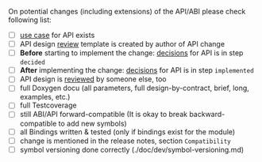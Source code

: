 On potential changes (including extensions) of the API/ABI please check following list:

- [ ] [use case](/doc/usecases) for API exists
- [ ] API design [review](reviews/) template is created by author of API change
- [ ] **Before** starting to implement the change: [decisions](/doc/decisions) for API is in step `decided`
- [ ] **After** implementing the change: [decisions](/doc/decisions) for API is in step `implemented`
- [ ] API design is [reviewed](reviews/) by someone else, too
- [ ] full Doxygen docu (all parameters, full design-by-contract, brief, long, examples, etc.)
- [ ] full Testcoverage
- [ ] still ABI/API forward-compatible
      (It is okay to break backward-compatible to add new symbols)
- [ ] all Bindings written & tested
      (only if bindings exist for the module)
- [ ] change is mentioned in the release notes, section `Compatibility`
- [ ] symbol versioning done correctly (./doc/dev/symbol-versioning.md)
